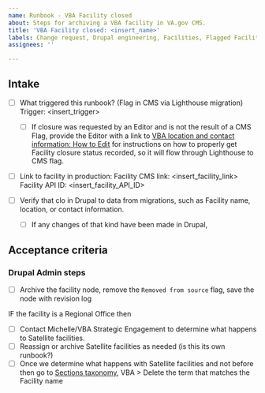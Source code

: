 ```yaml
---
name: Runbook - VBA Facility closed
about: Steps for archiving a VBA facility in VA.gov CMS.
title: 'VBA Facility closed: <insert_name>'
labels: Change request, Drupal engineering, Facilities, Flagged Facilities, User support, VBA
assignees: ''

---
```


## Intake
- [ ] What triggered this runbook? (Flag in CMS via Lighthouse migration)
Trigger: <insert_trigger>

  - [ ] If closure was requested by an Editor and is not the result of a CMS Flag, provide the Editor with a link to [VBA location and contact information: How to Edit](https://prod.cms.va.gov/help/veterans-benefits-administration-vba/location-and-contact-information#how-to-edit) for instructions on how to properly get Facility closure status recorded, so it will flow through Lighthouse to CMS flag.

- [ ] Link to facility in production:
Facility CMS link: <insert_facility_link>
Facility API ID: <insert_facility_API_ID>

- [ ] Verify that clo in Drupal to data from migrations, such as Facility name, location, or contact information.
  - [ ] If any changes of that kind have been made in Drupal, 


## Acceptance criteria


### Drupal Admin steps
- [ ] Archive the facility node, remove the `Removed from source` flag, save the node with revision log

IF the facility is a Regional Office then
- [ ] Contact Michelle/VBA Strategic Engagement to determine what happens to Satellite facilities.
- [ ] Reassign or archive Satellite facilities as needed (is this its own runbook?)
- [ ] Once we determine what happens with Satellite facilities and not before then go to [Sections taxonomy]( https://prod.cms.va.gov/admin/structure/taxonomy/manage/administration/overview), VBA > Delete the term that matches the Facility name
